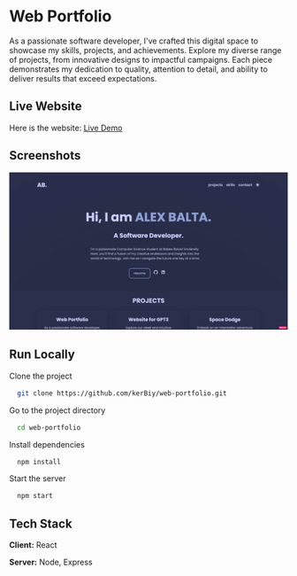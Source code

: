 # Web Portfolio

As a passionate software developer, I've crafted this digital space to showcase my skills, projects, and achievements. Explore my diverse range of projects, from innovative designs to impactful campaigns. Each piece demonstrates my dedication to quality, attention to detail, and ability to deliver results that exceed expectations.

## Live Website

Here is the website: [Live Demo](https://kerBiy.github.io/web-portfolio)

## Screenshots

![App Screenshot](public/img/readme.jpg?raw=true)

## Run Locally

Clone the project

```bash
  git clone https://github.com/kerBiy/web-portfolio.git
```

Go to the project directory

```bash
  cd web-portfolio
```

Install dependencies

```bash
  npm install
```

Start the server

```bash
  npm start
```

## Tech Stack

**Client:** React

**Server:** Node, Express
